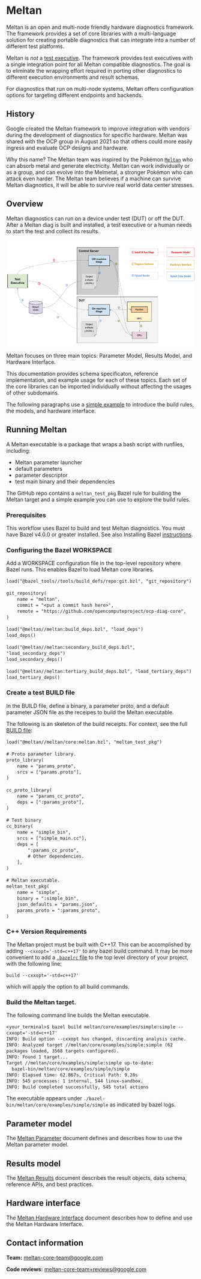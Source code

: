 # Meltan



<!--*
freshness: { owner: 'yuanlinw' reviewed: '2021-09-23' }
*-->

Meltan is an open and multi-node friendly hardware diagnostics framework. The
framework provides a set of core libraries with a multi-language solution for
creating portable diagnostics that can integrate into a number of different test
platforms.

Meltan is *not* a
[test executive](https://en.wikipedia.org/wiki/Test_execution_engine). The
framework provides test executives with a single integration point for all
Meltan compatible diagnostics. The goal is to eliminate the wrapping effort
required in porting other diagnostics to different execution environments and
result schemas.

For diagnostics that run on multi-node systems, Meltan offers configuration
options for targeting different endpoints and backends.

## History

Google created the Meltan framework to improve integration with vendors during
the development of diagnostics for specific hardware. Meltan was shared with the
OCP group in August 2021 so that others could more easily ingress and
evaluate OCP designs and hardware.

Why this name? The Meltan team was inspired by the Pokémon
[`Meltan`](https://pokemonletsgo.pokemon.com/en-us/new-pokemon/) who can absorb
metal and generate electricity. Meltan can work individually or as a group, and
can evolve into the Melmetal, a stronger Pokémon who can attack even harder. The
Meltan team believes if a machine can survive Meltan diagnostics, it will be
able to survive real world data center stresses.

## Overview

Meltan diagnostics can run on a device under test (DUT) or off the DUT. After a
Meltan diag is built and installed, a test executive or a human needs to start
the test and collect its results.

![Meltan workflow](/meltan/g3doc/meltan_workflow.png)

Meltan focuses on three main topics: Parameter Model, Results Model, and
Hardware Interface.

This documentation provides schema specificaton, reference implementation, and
example usage for each of these topics. Each set of the core libraries can be
imported individually without affecting the usages of other subdomains.

The following paragraphs use a [simple example](meltan/core/examples/simple/)
to introduce the build rules, the models, and hardware interface.

## Running Meltan

A Meltan executable is a package that wraps a bash script with runfiles,
including:

*   Meltan parameter launcher
*   default parameters
*   parameter descriptor
*   test main binary and their dependencies

The GitHub repo contains a
`meltan_test_pkg` Bazel rule for building the Meltan target and a simple example
you can use to explore the build rules.

### Prerequisites

This workflow uses Bazel to build and test Meltan diagnostics. You must have
Bazel v4.0.0 or greater installed. See also Installing Bazel [instructions](https://docs.bazel.build/versions/main/install.html).


### Configuring the Bazel WORKSPACE

Add a WORKSPACE configuration file in the top-level repository where Bazel runs.
This enables Bazel to load Meltan core libraries.

```WORKSPACE
load("@bazel_tools//tools/build_defs/repo:git.bzl", "git_repository")

git_repository(
    name = "meltan",
    commit = "<put a commit hash here>",
    remote = "https://github.com/opencomputeproject/ocp-diag-core",
)

load("@meltan//meltan:build_deps.bzl", "load_deps")
load_deps()

load("@meltan//meltan:secondary_build_deps.bzl", "load_secondary_deps")
load_secondary_deps()

load("@meltan//meltan:tertiary_build_deps.bzl", "load_tertiary_deps")
load_tertiary_deps()
```



### Create a test BUILD file

In the BUILD file, define a binary, a parameter proto, and a default parameter
JSON file as the receipes to build the Meltan executable.

The following is an skeleton of the build receipts. For context, see the full
[BUILD file](/meltan/core/examples/simple/BUILD):

```BUILD
load("@meltan//meltan/core:meltan.bzl", "meltan_test_pkg")

# Proto parameter library.
proto_library(
    name = "params_proto",
    srcs = ["params.proto"],
)

cc_proto_library(
    name = "params_cc_proto",
    deps = [":params_proto"],
)

# Test binary
cc_binary(
    name = "simple_bin",
    srcs = ["simple_main.cc"],
    deps = [
        ":params_cc_proto",
        # Other dependencies.
    ],
)

# Meltan executable.
meltan_test_pkg(
    name = "simple",
    binary = ":simple_bin",
    json_defaults = "params.json",
    params_proto = ":params_proto",
)
```
### C++ Version Requirements

The Meltan project must be built with C++17. This can be accomplished by
adding `--cxxopt='-std=c++17'` to any bazel build command. It may be more
convenient to add a [`.bazelrc` file](https://docs.bazel.build/versions/main/guide.html#bazelrc-the-bazel-configuration-file) to the top level directory of your
project, with the following line:

```
build --cxxopt='-std=c++17'
```

which will apply the option to all build commands.

### Build the Meltan target.

The following command line builds the Meltan executable.

```shell
<your_terminal>$ bazel build meltan/core/examples/simple:simple --cxxopt='-std=c++17'
INFO: Build option --cxxopt has changed, discarding analysis cache.
INFO: Analyzed target //meltan/core/examples/simple:simple (62 packages loaded, 3568 targets configured).
INFO: Found 1 target...
Target //meltan/core/examples/simple:simple up-to-date:
  bazel-bin/meltan/core/examples/simple/simple
INFO: Elapsed time: 62.867s, Critical Path: 9.28s
INFO: 545 processes: 1 internal, 544 linux-sandbox.
INFO: Build completed successfully, 545 total actions
```

The executable appears under `./bazel-bin/meltan/core/examples/simple/simple` as indicated by bazel logs.

## Parameter model

The [Meltan Parameter](/meltan/g3doc/parameter.md) document defines
and describes how to use the Meltan parameter model.

## Results model

The [Meltan Results](/meltan/g3doc/results.md) document describes
the result objects, data schema, reference APIs, and best practices.

## Hardware interface

The [Meltan Hardware Interface](/meltan/g3doc/hardware_interface.md)
document describes how to define and use the Meltan Hardware Interface.

## Contact information

**Team:** meltan-core-team@google.com

**Code reviews:** meltan-core-team+reviews@google.com
